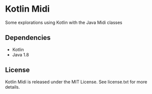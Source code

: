 # Kotlin Midi

Some explorations using Kotlin with the Java Midi classes

## Dependencies

* Kotlin
* Java 1.8

## License

Kotlin Midi is released under the MIT License. See license.txt for more details.